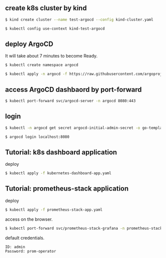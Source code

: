 ## create k8s cluster by kind

```sh
$ kind create cluster --name test-argocd --config kind-cluster.yaml

$ kubectl config use-context kind-test-argocd
```

## deploy ArgoCD

It will take about 7 minutes to become Ready.

```sh
$ kubectl create namespace argocd

$ kubectl apply -n argocd -f https://raw.githubusercontent.com/argoproj/argo-cd/stable/manifests/install.yaml
```

## access ArgoCD dashbaord by port-forward

```sh
$ kubectl port-forward svc/argocd-server -n argocd 8080:443
```

## login

```sh
$ kubectl -n argocd get secret argocd-initial-admin-secret -o go-template="{{.data.password | base64decode }}"

$ argocd login localhost:8080
```

## Tutorial: k8s dashboard application

deploy

```sh
$ kubectl apply -f kubernetes-dashboard-app.yaml
```

## Tutorial: prometheus-stack application

deploy

```sh
$ kubectl apply -f prometheus-stack-app.yaml
```

access on the browser.

```sh
$ kubectl port-forward svc/prometheus-stack-grafana -n prometheus-stack 18080:80
```

default credentials.

```
ID: admin
Password: prom-operator
```

